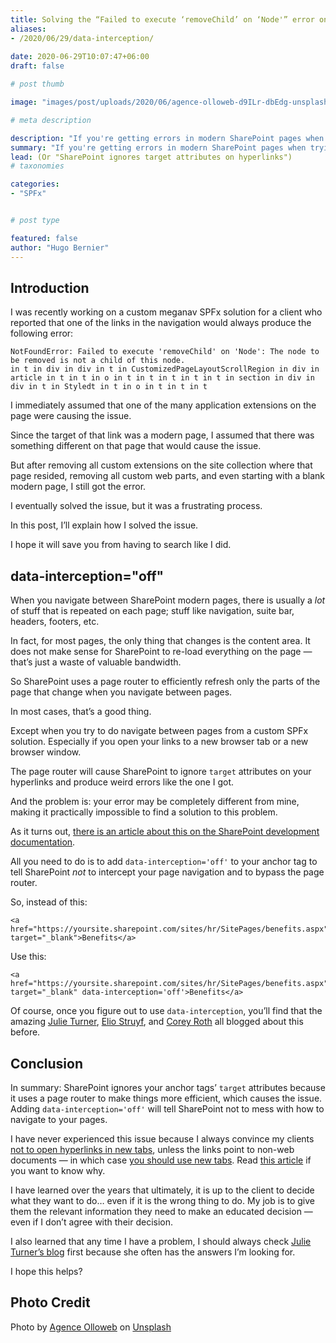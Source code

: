 ```yaml
---
title: Solving the “Failed to execute ‘removeChild’ on ‘Node'” error on modern SharePoint pages
aliases:
- /2020/06/29/data-interception/
  
date: 2020-06-29T10:07:47+06:00
draft: false

# post thumb

image: "images/post/uploads/2020/06/agence-olloweb-d9ILr-dbEdg-unsplash.jpg"

# meta description

description: "If you're getting errors in modern SharePoint pages when trying to open a link in a new tab, read this."
summary: "If you're getting errors in modern SharePoint pages when trying to open a link in a new tab, read this."
lead: (Or "SharePoint ignores target attributes on hyperlinks")
# taxonomies

categories:
- "SPFx"


# post type

featured: false
author: "Hugo Bernier"
---
```



Introduction
------------

I was recently working on a custom meganav SPFx solution for a client who reported that one of the links in the navigation would always produce the following error:

    NotFoundError: Failed to execute 'removeChild' on 'Node': The node to be removed is not a child of this node.
    in t in div in div in t in CustomizedPageLayoutScrollRegion in div in article in t in t in o in t in t in t in t in t in section in div in div in t in Styledt in t in o in t in t in t

I immediately assumed that one of the many application extensions on the page were causing the issue.

Since the target of that link was a modern page, I assumed that there was something different on that page that would cause the issue.

But after removing all custom extensions on the site collection where that page resided, removing all custom web parts, and even starting with a blank modern page, I still got the error.

I eventually solved the issue, but it was a frustrating process.

In this post, I’ll explain how I solved the issue.

I hope it will save you from having to search like I did.

data-interception="off"
-----------------------

When you navigate between SharePoint modern pages, there is usually a _lot_ of stuff that is repeated on each page; stuff like navigation, suite bar, headers, footers, etc.

In fact, for most pages, the only thing that changes is the content area. It does not make sense for SharePoint to re-load everything on the page — that’s just a waste of valuable bandwidth.

So SharePoint uses a page router to efficiently refresh only the parts of the page that change when you navigate between pages.

In most cases, that’s a good thing.

Except when you try to do navigate between pages from a custom SPFx solution. Especially if you open your links to a new browser tab or a new browser window.

The page router will cause SharePoint to ignore `target` attributes on your hyperlinks and produce weird errors like the one I got.

And the problem is: your error may be completely different from mine, making it practically impossible to find a solution to this problem.

As it turns out, [there is an article about this on the SharePoint development documentation](https://docs.microsoft.com/sharepoint/dev/spfx/hyperlinking).

All you need to do is to add `data-interception='off'` to your anchor tag to tell SharePoint _not_ to intercept your page navigation and to bypass the page router.

So, instead of this:

    <a href="https://yoursite.sharepoint.com/sites/hr/SitePages/benefits.aspx" target="_blank">Benefits</a>

Use this:

    <a href="https://yoursite.sharepoint.com/sites/hr/SitePages/benefits.aspx" target="_blank" data-interception='off'>Benefits</a>

Of course, once you figure out to use `data-interception`, you’ll find that the amazing [Julie Turner](https://julieturner.net/2018/08/spfx-anchor-tags-hitting-the-target/), [Elio Struyf](https://www.eliostruyf.com/navigating-to-other-pages-in-sharepoint-framework-from-code/), and [Corey Roth](https://coreyroth.com/2019/08/21/spfx-basics-opening-a-link-in-a-new-tab/) all blogged about this before.

Conclusion
----------

In summary: SharePoint ignores your anchor tags’ `target` attributes because it uses a page router to make things more efficient, which causes the issue. Adding `data-interception='off'` will tell SharePoint not to mess with how to navigate to your pages.

I have never experienced this issue because I always convince my clients [not to open hyperlinks in new tabs](https://www.nngroup.com/articles/the-top-ten-web-design-mistakes-of-1999), unless the links point to non-web documents — in which case [you should use new tabs](https://www.nngroup.com/articles/open-new-windows-for-pdfs/). Read [this article](https://medium.com/the-metric/links-should-open-in-the-same-window-447da3ae59ba) if you want to know why.

I have learned over the years that ultimately, it is up to the client to decide what they want to do… even if it is the wrong thing to do. My job is to give them the relevant information they need to make an educated decision — even if I don’t agree with their decision.

I also learned that any time I have a problem, I should always check [Julie Turner’s blog](https://julieturner.net/) first because she often has the answers I’m looking for.

I hope this helps?

Photo Credit
------------

Photo by [Agence Olloweb](https://unsplash.com/@olloweb?utm_source=unsplash&utm_medium=referral&utm_content=creditCopyText) on [Unsplash](/web/20210518064557/https://tahoeninjas.blog/s/photos/magnifying-glass?utm_source=unsplash&utm_medium=referral&utm_content=creditCopyText)
